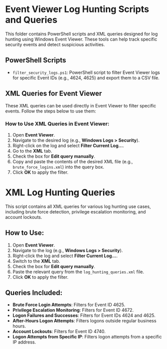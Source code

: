 # Event Viewer Log Hunting Scripts and Queries

This folder contains PowerShell scripts and XML queries designed for log hunting using Windows Event Viewer. These tools can help track specific security events and detect suspicious activities.

## PowerShell Scripts

- `filter_security_logs.ps1`: PowerShell script to filter Event Viewer logs for specific Event IDs (e.g., 4624, 4625) and export them to a CSV file.

## XML Queries for Event Viewer

These XML queries can be used directly in Event Viewer to filter specific events. Follow the steps below to use them:

### How to Use XML Queries in Event Viewer:

1. Open **Event Viewer**.
2. Navigate to the desired log (e.g., **Windows Logs > Security**).
3. Right-click on the log and select **Filter Current Log...**.
4. Go to the **XML** tab.
5. Check the box for **Edit query manually**.
6. Copy and paste the contents of the desired XML file (e.g., `brute_force_logins.xml`) into the query box.
7. Click **OK** to apply the filter.


# XML Log Hunting Queries

This script contains all XML queries for various log hunting use cases, including brute force detection, privilege escalation monitoring, and account lockouts.

## How to Use:

1. Open **Event Viewer**.
2. Navigate to the log (e.g., **Windows Logs > Security**).
3. Right-click the log and select **Filter Current Log...**.
4. Switch to the **XML** tab.
5. Check the box for **Edit query manually**.
6. Paste the relevant query from the `log_hunting_queries.xml` file.
7. Click **OK** to apply the filter.

## Queries Included:

- **Brute Force Login Attempts**: Filters for Event ID 4625.
- **Privilege Escalation Monitoring**: Filters for Event ID 4672.
- **Logon Failures and Successes**: Filters for Event IDs 4624 and 4625.
- **After-Hours Logon Attempts**: Filters logons outside regular business hours.
- **Account Lockouts**: Filters for Event ID 4740.
- **Logon Attempts from Specific IP**: Filters logon attempts from a specific IP address.


